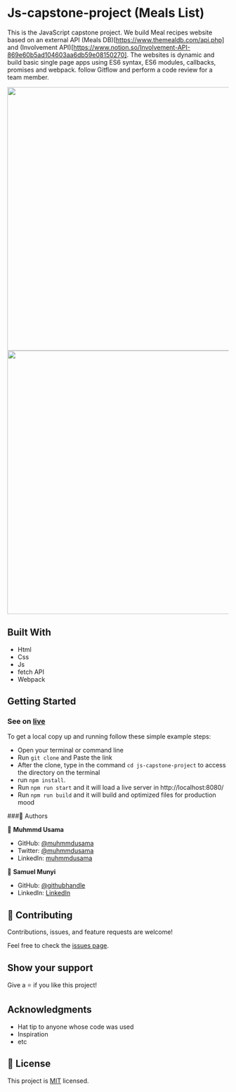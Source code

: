 # Js-capstone-project (Meals List)

This is the JavaScript capstone project. We build Meal recipes website based on an external API (Meals DB)[https://www.themealdb.com/api.php] and (Involvement API)[https://www.notion.so/Involvement-API-869e60b5ad104603aa6db59e08150270]. The websites is dynamic and build basic single page apps using ES6 syntax, ES6 modules, callbacks, promises and webpack. follow Gitflow and perform a code review for a team member.

<img src="./snap-shot/01.png" width="600" />
<img src="./snap-shot/02.png" width="600" />


## Built With

- Html
- Css
- Js
- fetch API
- Webpack
## Getting Started
### See on [live](https://devmunyi.github.io/js-capstone-project/)

To get a local copy up and running follow these simple example steps:

- Open your terminal or command line
- Run `git clone` and Paste the link
- After the clone, type in the command `cd js-capstone-project` to access the directory on the terminal
- run `npm install`.
- Run `npm run start` and it will load a live server in http://localhost:8080/
- Run `npm run build` and it will build and optimized files for production mood

###👤 Authors

👤 **Muhmmd Usama** 
- GitHub: [@muhmmdusama](https://github.com/muhmmdusama)
- Twitter: [@muhmmdusama](https://twitter.com/muhmmdusama)
- LinkedIn: [muhmmdusama](https://linkedin.com/in/muhmmdusama)

👤 **Samuel Munyi**
- GitHub: [@githubhandle](https://github.com/devMunyi)
- LinkedIn: [LinkedIn](https://www.linkedin.com/in/samuel-munyi-01315b174/)


## 🤝 Contributing

Contributions, issues, and feature requests are welcome!

Feel free to check the [issues page](https://github.com/devMunyi/js-capstone-project/issues).

## Show your support

Give a ⭐️ if you like this project!

## Acknowledgments

- Hat tip to anyone whose code was used
- Inspiration
- etc

## 📝 License

This project is [MIT](./MIT.md) licensed.